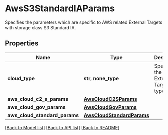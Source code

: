 # AwsS3StandardIAParams

Specifies the parameters which are specific to AWS related External Targets with storage class S3 Standard IA.

## Properties
Name | Type | Description | Notes
------------ | ------------- | ------------- | -------------
**cloud_type** | **str, none_type** | Specifies the AWS External Target type. | 
**aws_cloud_c2_s_params** | [**AwsCloudC2SParams**](AwsCloudC2SParams.md) |  | [optional] 
**aws_cloud_gov_params** | [**AwsCloudGovParams**](AwsCloudGovParams.md) |  | [optional] 
**aws_cloud_standard_params** | [**AwsCloudStandardParams**](AwsCloudStandardParams.md) |  | [optional] 

[[Back to Model list]](../README.md#documentation-for-models) [[Back to API list]](../README.md#documentation-for-api-endpoints) [[Back to README]](../README.md)


